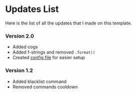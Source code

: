 # Updates List
Here is the list of all the updates that I made on this template.

### Version 2.0
* Added cogs
* Added f-strings and removed `.format()`
* Created [config file](config.py) for easier setup

### Version 1.2
* Added blacklist command
* Removed commands cooldown